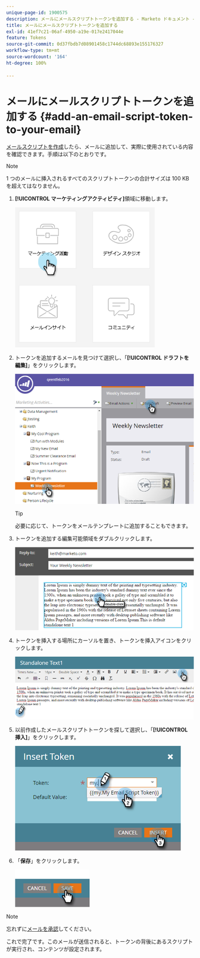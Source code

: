 ```yaml
---
unique-page-id: 1900575
description: メールにメールスクリプトトークンを追加する - Marketo ドキュメント - 製品ドキュメント
title: メールにメールスクリプトトークンを追加する
exl-id: 41ef7c21-06af-4950-a19e-017e2417044e
feature: Tokens
source-git-commit: 0d37fbdb7d08901458c1744dc68893e155176327
workflow-type: tm+mt
source-wordcount: '164'
ht-degree: 100%

---
```


# メールにメールスクリプトトークンを追加する {#add-an-email-script-token-to-your-email}

[メールスクリプトを作成](/help/marketo/product-docs/email-marketing/general/using-tokens/create-an-email-script-token.md)したら、メールに追加して、実際に使用されている内容を確認できます。手順は以下のとおりです。

>[!NOTE]
>
>1 つのメールに挿入されるすべてのスクリプトトークンの合計サイズは 100 KB を超えてはなりません。

1. **[!UICONTROL マーケティングアクティビティ]**&#x200B;領域に移動します。

   ![](assets/one-2.png)

1. トークンを追加するメールを見つけて選択し、「**[!UICONTROL ドラフトを編集]**」をクリックします。

   ![](assets/two-2.png)

   >[!TIP]
   >
   >必要に応じて、トークンをメールテンプレートに追加することもできます。

1. トークンを追加する編集可能領域をダブルクリックします。

   ![](assets/three-2.png)

1. トークンを挿入する場所にカーソルを置き、トークンを挿入アイコンをクリックします。

   ![](assets/four-2.png)

1. 以前作成したメールスクリプトトークンを探して選択し、「**[!UICONTROL 挿入]**」をクリックします。

   ![](assets/five-1.png)

1. 「**保存**」をクリックします。

   ![](assets/six.png)

>[!NOTE]
>
>忘れずに[メールを承認](/help/marketo/product-docs/email-marketing/general/creating-an-email/approve-an-email.md)してください。

これで完了です。このメールが送信されると、トークンの背後にあるスクリプトが実行され、コンテンツが設定されます。
